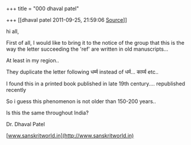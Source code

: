 +++
title = "000 dhaval patel"

+++
[[dhaval patel	2011-09-25, 21:59:06 [Source](https://groups.google.com/g/samskrita/c/CBY470bwZc8)]]



hi all,

First of all, I would like to bring it to the notice of the group that this is the way the letter succeeding the 'ref' are written in old manuscripts...

At least in my region..

They duplicate the letter following धर्म्म instead of धर्म...  कार्य्य etc..

I found this in a printed book published in late 19th century.... republished recently

  

So i guess this phenomenon is not older than 150-200 years..

  

Is this the same throughout India?

  

Dr. Dhaval Patel

[www.sanskritworld.in](http://www.sanskritworld.in)

  

